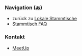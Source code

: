 ### Navigation ([🔙](#lokale-stammtische))

* zurück zu [Lokale Stammtische](#lokale-stammtische)
* [Stammtisch FAQ](#stammtisch-faq)

### Kontakt

* [MeetUp](https://www.meetup.com/OWASP-Hamburg-Stammtisch/)
